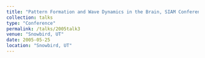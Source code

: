 ```yaml
---
title: "Pattern Formation and Wave Dynamics in the Brain, SIAM Conference on Applications of Dynamical Systems"
collection: talks
type: "Conference" 
permalink: /talks/2005talk3
venue: "Snowbird, UT"
date: 2005-05-25
location: "Snowbird, UT"
---
```

